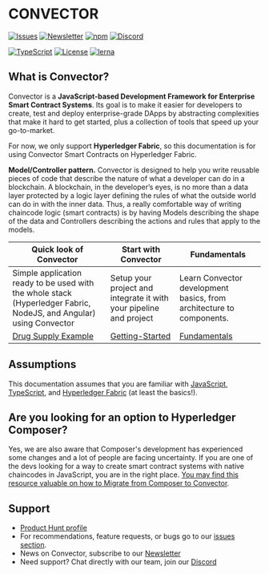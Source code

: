 # CONVECTOR

[![Issues](https://img.shields.io/github/issues-raw/@worldsibu/convector.svg)](https://github.com/worldsibu/convector/issues)
[![Newsletter](https://img.shields.io/badge/Newsletter--orange.svg)](https://worldsibu.io/subscribe/)
[![npm](https://img.shields.io/npm/v/@worldsibu/convector-core-chaincode.svg)](https://www.npmjs.com/package/@worldsibu/convector-core-chaincode)
[![Discord](https://img.shields.io/discord/469152206638284800.svg)](https://discord.gg/twRwpWt)

[![TypeScript](https://badges.frapsoft.com/typescript/code/typescript.svg?v=101)](https://github.com/ellerbrock/typescript-badges/)
[![License](https://img.shields.io/badge/License-Apache%202.0-blue.svg)](https://opensource.org/licenses/Apache-2.0)
[![lerna](https://img.shields.io/badge/maintained%20with-lerna-cc00ff.svg)](https://lernajs.io/)

## What is Convector?

Convector is a **JavaScript-based Development Framework for Enterprise Smart Contract Systems**. Its goal is to make it easier for developers to create, test and deploy enterprise-grade DApps by abstracting complexities that make it hard to get started, plus a collection of tools that speed up your go-to-market.

For now, we only support **Hyperledger Fabric**, so this documentation is for using Convector Smart Contracts on Hyperledger Fabric.

**Model/Controller pattern.**  Convector is designed to help you write reusable pieces of code that describe the nature of what a developer can do in a blockchain. A blockchain, in the developer’s eyes, is no more than a data layer protected by a logic layer defining the rules of what the outside world can do in with the inner data. Thus, a really comfortable way of writing chaincode logic (smart contracts) is by having Models describing the shape of the data and Controllers describing the actions and rules that apply to the models.

| Quick look of Convector | Start with Convector | Fundamentals |
| --- | --- | --- |
| Simple application ready to be used with the whole stack (Hyperledger Fabric, NodeJS, and Angular) using Convector | Setup your project and integrate it with your pipeline and project | Learn Convector development basics, from architecture to components. |
| [Drug Supply Example](https://github.com/worldsibu/convector-example-drug-supply-chain) | [Getting-Started](https://worldsibu.github.io/convector/modules/getting_started.html) | [Fundamentals](https://worldsibu.github.io/convector/modules/fundamentals.html) |

## Assumptions

This documentation assumes that you are familiar with [JavaScript](https://developer.mozilla.org/en-US/docs/Web/JavaScript/A_re-introduction_to_JavaScript), [TypeScript](https://www.typescriptlang.org/docs/handbook/typescript-in-5-minutes.html), and [Hyperledger Fabric](https://hyperledger-fabric.readthedocs.io/en/release-1.3/) (at least the basics!).

## Are you looking for an option to Hyperledger Composer?

Yes, we are also aware that Composer's development has experienced some changes and a lot of people are facing uncertainty. If you are one of the devs looking for a way to create smart contract systems with native chaincodes in JavaScript, you are in the right place. <a href="https://medium.com/worldsibu/migrating-from-hyperledger-composer-to-convector-framework-marbles-example-7056b0c0f8f1" target="_blank">You may find this resource valuable on how to Migrate from Composer to Convector</a>.

## Support

* [Product Hunt profile](https://www.producthunt.com/posts/convector-smart-contracts)
* For recommendations, feature requests, or bugs go to our [issues section](https://github.com/worldsibu/convector/issues).
* News on Convector, subscribe to our [Newsletter](https://worldsibu.io/subscribe/)
* Need support? Chat directly with our team, join our [Discord](https://discord.gg/twRwpWt)
